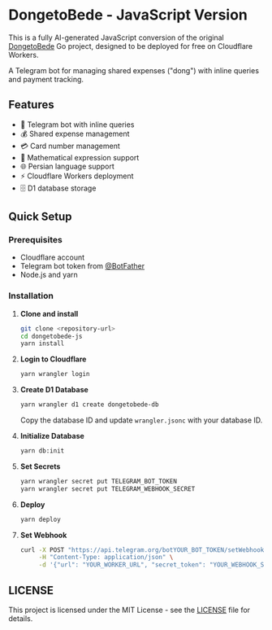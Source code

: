 # DongetoBede - JavaScript Version

This is a fully AI-generated JavaScript conversion of the original [DongetoBede](https://github.com/itsamirhn/DongetoBede) Go project, designed to be deployed for free on Cloudflare Workers.

A Telegram bot for managing shared expenses ("dong") with inline queries and payment tracking.

## Features

- 🤖 Telegram bot with inline queries
- 💰 Shared expense management
- 💳 Card number management
- 🔢 Mathematical expression support
- 🌐 Persian language support
- ⚡ Cloudflare Workers deployment
- 🗄️ D1 database storage

## Quick Setup

### Prerequisites

- Cloudflare account
- Telegram bot token from [@BotFather](https://t.me/BotFather)
- Node.js and yarn

### Installation

1. **Clone and install**

   ```bash
   git clone <repository-url>
   cd dongetobede-js
   yarn install
   ```

2. **Login to Cloudflare**

   ```bash
   yarn wrangler login
   ```

3. **Create D1 Database**

   ```bash
   yarn wrangler d1 create dongetobede-db
   ```

   Copy the database ID and update `wrangler.jsonc` with your database ID.

4. **Initialize Database**

   ```bash
   yarn db:init
   ```

5. **Set Secrets**

   ```bash
   yarn wrangler secret put TELEGRAM_BOT_TOKEN
   yarn wrangler secret put TELEGRAM_WEBHOOK_SECRET
   ```

6. **Deploy**

   ```bash
   yarn deploy
   ```

7. **Set Webhook**

   ```bash
   curl -X POST "https://api.telegram.org/botYOUR_BOT_TOKEN/setWebhook" \
        -H "Content-Type: application/json" \
        -d '{"url": "YOUR_WORKER_URL", "secret_token": "YOUR_WEBHOOK_SECRET"}'
   ```

## LICENSE

This project is licensed under the MIT License - see the [LICENSE](/LICENSE) file for details.
